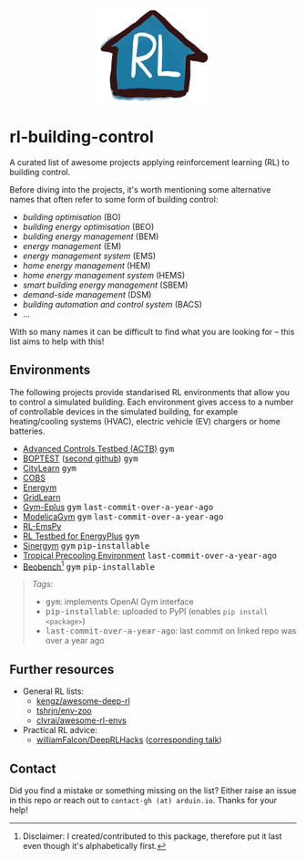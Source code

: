 <p align="center">
<img src="https://github.com/rdnfn/rl-building-control/raw/main/rl_building_control_logo.jpg" width="200"/>
</p>

# rl-building-control
A curated list of awesome projects applying reinforcement learning (RL) to building control.

Before diving into the projects, it's worth mentioning some alternative names that often refer to some form of building control:
- *building optimisation* (BO)
- *building energy optimisation* (BEO)
- *building energy management* (BEM)
- *energy management* (EM)
- *energy management system* (EMS)
- *home energy management* (HEM)
- *home energy management system* (HEMS)
- *smart building energy management* (SBEM)
- *demand-side management* (DSM)
- *building automation and control system* (BACS)
- ...

With so many names it can be difficult to find what you are looking for – this list aims to help with this!

## Environments

The following projects provide standarised RL environments that allow you to control a simulated building. Each environment gives access to a number of controllable devices in the simulated building, for example heating/cooling systems (HVAC), electric vehicle (EV) chargers or home batteries.

- [Advanced Controls Testbed (ACTB)](https://github.com/henze-research-group/MODRLC) <kbd>gym</kbd>
- [BOPTEST](https://github.com/ibpsa/project1-boptest) ([second github](https://github.com/ibpsa/project1-boptest-gym)) <kbd>gym</kbd>
- [CityLearn](https://github.com/intelligent-environments-lab/CityLearn) <kbd>gym</kbd>
- [COBS](https://github.com/sustainable-computing/COBS)
- [Energym](https://github.com/bsl546/energym)
- [GridLearn](https://github.com/apigott/CityLearn)
- [Gym-Eplus](https://github.com/zhangzhizza/Gym-Eplus) <kbd>gym</kbd> <kbd>last-commit-over-a-year-ago</kbd>
- [ModelicaGym](https://github.com/ucuapps/modelicagym) <kbd>gym</kbd> <kbd>last-commit-over-a-year-ago</kbd>
- [RL-EmsPy](https://github.com/mechyai/RL-EmsPy)
- [RL Testbed for EnergyPlus](https://github.com/IBM/rl-testbed-for-energyplus) <kbd>gym</kbd>
- [Sinergym](https://github.com/jajimer/sinergym) <kbd>gym</kbd> <kbd>pip-installable</kbd>
- [Tropical Precooling Environment](https://github.com/fzi-forschungszentrum-informatik/tropical_precooling_environment) <kbd>last-commit-over-a-year-ago</kbd>
- [Beobench](https://github.com/rdnfn/beobench)[^1] <kbd>gym</kbd> <kbd>pip-installable</kbd>

> *Tags:*
> - <kbd>gym</kbd>: implements OpenAI Gym interface
> - <kbd>pip-installable</kbd>: uploaded to PyPI (enables `pip install <package>`)
> - <kbd>last-commit-over-a-year-ago</kbd>: last commit on linked repo was over a year ago

[^1]: Disclaimer: I created/contributed to this package, therefore put it last even though it's alphabetically first.


## Further resources

- General RL lists:
  - [kengz/awesome-deep-rl](https://github.com/kengz/awesome-deep-rl)
  - [tshrjn/env-zoo](https://github.com/tshrjn/env-zoo)
  - [clvrai/awesome-rl-envs](https://github.com/clvrai/awesome-rl-envs)
- Practical RL advice:
  - [williamFalcon/DeepRLHacks](https://github.com/williamFalcon/DeepRLHacks) ([corresponding talk](https://www.youtube.com/watch?v=8EcdaCk9KaQ))


## Contact

Did you find a mistake or something missing on the list? Either raise an issue in this repo or reach out to `contact-gh (at) arduin.io`. Thanks for your help!
